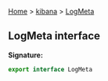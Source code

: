 [Home](./index) &gt; [kibana](./kibana.md) &gt; [LogMeta](./kibana.logmeta.md)

## LogMeta interface

<b>Signature:</b>

```typescript
export interface LogMeta 
```
